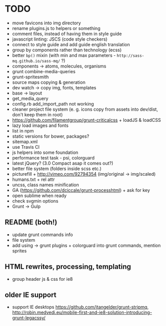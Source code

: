 # TODO

* move favicons into img directory
* rename plugins.js to helpers or something
* comment files, instead of having them in style guide
* javascript linting: JSCS (code style checkers)
* connect to style guide and add guide english translation
* group by components rather than technology (ecss)
* better `bp()` mixin (with min and max parameters - `http://sass-mq.github.io/sass-mq/` ?)
* components -> atoms, molecules, organisms
* grunt combine-media-queries
* grunt-spritesmith
* source maps copying & generation
* dev watch -> copy img, fonts, templates
* base -> layout
* get_media_query
* config.rb add_import_path not working
* cleaner project file system (e. g. icons copy from assets into dev/dist, don't keep them in root)
* https://github.com/filamentgroup/grunt-criticalcss + loadJS & loadCSS
* lazy load images and fonts
* list in npm
* static versions for bower, packages?
* sitemap.xml
* use Travis CI
* js helpers into some foundation
* performance test task - psi, colorguard
* latest jQuery? (3.0 Compact asap it comes out?)
* better file system (folders inside scss etc.)
* picturefill + http://vimeo.com/92794354 (img/original -> img/scaled)
* humans.txt + rel attr
* uncss, class names minification
* GA (https://github.com/dciccale/grunt-processhtml) + ask for key
* open sublime when ready
* check svgmin options
* Grunt -> Gulp

## README (both!)
* update grunt commands info
* file system
* add using -> grunt plugins + colorguard into grunt commands, mention sprites


##  HTML rewrites, processing, templating
* group header js & css for ie8


## older IE support
* support IE desktops https://github.com/jtangelder/grunt-stripmq, http://robin.medvedi.eu/mobile-first-and-ie8-solution-introducing-grunt-legacssy/
